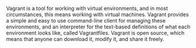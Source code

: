 Vagrant is a tool for working with virtual environments, and in most circumstances, this means working with virtual machines. Vagrant provides a simple and easy to use command-line client for managing these environments, and an interpreter for the text-based definitions of what each environment looks like, called Vagrantfiles. Vagrant is open source, which means that anyone can download it, modify it, and share it freely.
